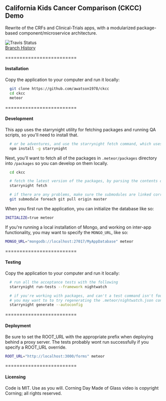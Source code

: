 ## California Kids Cancer Comparison (CKCC) Demo

Rewrite of the CRFs and Clinical-Trials apps, with a modularized package-based component/microservice architecture.

![Travis Status](https://travis-ci.org/awatson1978/ckcc.svg?branch=multiuser)  
[Branch History](https://travis-ci.org/awatson1978/ckcc/branches)

=========================
#### Installation  
Copy the application to your computer and run it locally:

````sh
  git clone https://github.com/awatson1978/ckcc
  cd ckcc
  meteor
````


=========================
#### Development

This app uses the starrynight utility for fetching packages and running QA scripts, so you'll need to install that.

````sh
  # or be adventures, and use the starrynight fetch command, which uses the .meteor/repo file
  npm install -g starrynight
````

Next, you'll want to fetch all of the packages in ``.meteor/packages`` directory into ``/packages`` so you can develop on them locally.
````sh
  cd ckcc

  # fetch the latest version of the packages, by parsing the contents of the .meteor/repo file
  starrynight fetch

  # if there are any problems, make sure the submodules are linked correctly
  git submodule foreach git pull origin master

````

When you first run the application, you can initialize the database like so:
````sh
INITIALIZE=true meteor
````


If you're running a local installation of Mongo, and working on inter-app functionality, you may want to specify the ``MONGO_URL``, like so:
````sh
MONGO_URL="mongodb://localhost:27017/MyAppDatabase" meteor
````


=========================
#### Testing  
Copy the application to your computer and run it locally:

````sh
  # run all the acceptance tests with the following
  starrynight run-tests --framework nightwatch

  # if you're working with packages, and can't a test command isn't found
  # you may want to to try regenerating the .meteor/nightwatch.json config file
  starrynight generate --autoconfig
````

=========================
#### Deployment
Be sure to set the ROOT_URL with the appropriate prefix when deploying behind a proxy server.  The tests probably wont run successfully if you specify a ROOT_URL override.  

````sh
ROOT_URL="http://localhost:3000/forms" meteor
````


=========================
#### Licensing  

Code is MIT.  Use as you will.
Corning Day Made of Glass video is copyright Corning; all rights reserved.
